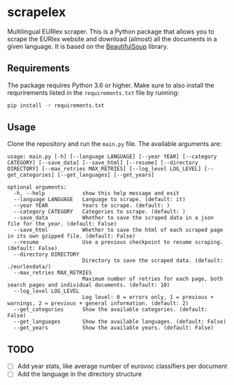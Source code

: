 # scrapelex
Multilingual EURlex scraper. This is a Python package that allows you to scrape the EURlex website and download (almost) all the documents in a given language. It is based on the [BeautifulSoup](https://www.crummy.com/software/BeautifulSoup/) library.

## Requirements

The package requires Python 3.6 or higher. Make sure to also install the requrirements listed in the `requirements.txt` file by running:

```bash
pip install -r requirements.txt
```

## Usage

Clone the repository and run the `main.py` file. The available arguments are:

```
usage: main.py [-h] [--language LANGUAGE] [--year YEAR] [--category CATEGORY] [--save_data] [--save_html] [--resume] [--directory DIRECTORY] [--max_retries MAX_RETRIES] [--log_level LOG_LEVEL] [--get_categories] [--get_languages] [--get_years]

optional arguments:
  -h, --help            show this help message and exit
  --language LANGUAGE   Language to scrape. (default: it)
  --year YEAR           Years to scrape. (default: )
  --category CATEGORY   Categories to scrape. (default: )
  --save_data           Whether to save the scraped data in a json file for the year. (default: False)
  --save_html           Whether to save the html of each scraped page in its own gzipped file. (default: False)
  --resume              Use a previous checkpoint to resume scraping. (default: False)
  --directory DIRECTORY
                        Directory to save the scraped data. (default: ./eurlexdata/)
  --max_retries MAX_RETRIES
                        Maximum number of retries for each page, both search pages and individual documents. (default: 10)
  --log_level LOG_LEVEL
                        Log level: 0 = errors only, 1 = previous + warnings, 2 = previous + general information. (default: 2)
  --get_categories      Show the available categories. (default: False)
  --get_languages       Show the available languages. (default: False)
  --get_years           Show the available years. (default: False)
```

## TODO

- [ ] Add year stats, like average number of eurovoc classifiers per document
- [ ] Add the language in the directory structure